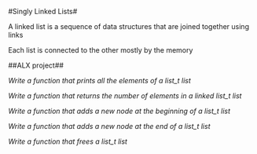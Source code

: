 #Singly Linked Lists#

A linked list is a sequence of data structures that are joined together using links

Each list is connected to the other mostly by the memory

##ALX project##

*Write a function that prints all the elements of a list_t list*

*Write a function that returns the number of elements in a linked list_t list*

*Write a function that adds a new node at the beginning of a list_t list*

*Write a function that adds a new node at the end of a list_t list*

*Write a function that frees a list_t list*
